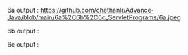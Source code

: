 6a output : https://github.com/chethanlr/Advance-Java/blob/main/6a%2C6b%2C6c_ServletPrograms/6a.jpeg

6b output :

6c output :


